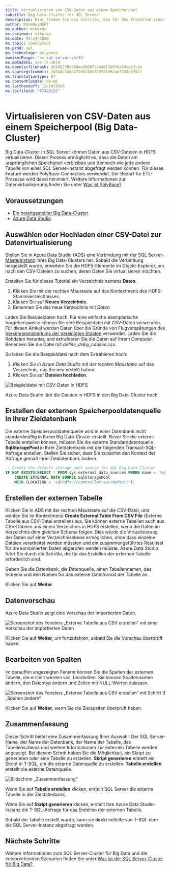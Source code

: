 ```yaml
---
title: Virtualisieren von CSV-Daten aus einem Speicherpool
subtitle: Big Data-Cluster für SQL Server
description: Hier finden Sie die Schritte, die für das Erstellen einer externen Tabelle für die Virtualisierung einer CSV-Datei in einem Big Data-Cluster erforderlich sind.
author: MikeRayMSFT
ms.author: mikeray
ms.reviewer: mikeray
ms.date: 04/24/2020
ms.topic: conceptual
ms.prod: sql
ms.technology: polybase
monikerRange: '>= sql-server-ver15'
ms.metadata: seo-lt-2019
ms.openlocfilehash: a524b238e980ee4b8972a4a8f7b976a34ca17c3e
ms.sourcegitcommit: 1a544cf4dd2720b124c3697d1e62ae7741db757c
ms.translationtype: HT
ms.contentlocale: de-DE
ms.lasthandoff: 12/14/2020
ms.locfileid: "97420122"
---
```

# <a name="virtualize-csv-data-from-storage-pool-big-data-clusters"></a>Virtualisieren von CSV-Daten aus einem Speicherpool (Big Data-Cluster)

Big Data-Cluster in SQL Server können Daten aus CSV-Dateien in HDFS virtualisieren. Dieser Prozess ermöglicht es, dass die Daten am ursprünglichen Speicherort verbleiben und dennoch wie jede andere Tabelle von einer SQL Server-Instanz abgefragt werden können. Für dieses Feature werden PolyBase-Connectors verwendet. Der Bedarf für ETL-Prozesse wird dabei minimiert. Weitere Informationen zur Datenvirtualisierung finden Sie unter [Was ist PolyBase?](../relational-databases/polybase/polybase-guide.md).

## <a name="prerequisites"></a>Voraussetzungen

- [Ein bereitgestellter Big Data-Cluster](deployment-guidance.md)
- [Azure Data Studio](../azure-data-studio/download-azure-data-studio.md)

## <a name="select-or-upload-a-csv-file-for-data-virtualization"></a>Auswählen oder Hochladen einer CSV-Datei zur Datenvirtualisierung 

Stellen Sie in Azure Data Studio (ADS) [eine Verbindung mit der SQL Server-Masterinstanz](connect-to-big-data-cluster.md#master) Ihres Big Data-Clusters her. Sobald die Verbindung hergestellt wurde, erweitern Sie die HDFS-Elemente im Objekt-Explorer, um nach den CSV-Dateien zu suchen, deren Daten Sie virtualisieren möchten. 

Erstellen Sie für dieses Tutorial ein Verzeichnis namens **Daten**.

1. Klicken Sie mit der rechten Maustaste auf das Kontextmenü des HDFS-Stammverzeichnisses.
2. Klicken Sie auf **Neues Verzeichnis**.
3. Benennen Sie das neue Verzeichnis mit *Daten*.

Laden Sie Beispieldaten hoch. Für eine einfache exemplarische Vorgehensweise können Sie eine Beispieldatei mit CSV-Daten verwenden. Für diesen Artikel werden Daten über die Gründe von Flugverspätungen des [Verkehrsministeriums der Vereinigten Staaten](https://www.transtats.bts.gov/OT_Delay/OT_DelayCause1.asp?pn=1) verwendet. Laden Sie die Rohdaten herunter, und extrahieren Sie die Daten auf Ihrem Computer. Benennen Sie die Datei mit *airline_delay_causes.csv*.

So laden Sie die Beispieldatei nach dem Extrahieren hoch:

1. *Klicken Sie in Azure Data Studio mit der rechten Maustaste* auf das Verzeichnis, das Sie neu erstellt haben. 
2. Klicken Sie auf **Dateien hochladen**.

![Beispieldatei mit CSV-Daten in HDFS](media/data-virtualization/100-csv-sample-file-hdfs.png)

Azure Data Studio lädt die Dateien in HDFS in den Big Data-Cluster hoch.

## <a name="create-the-storage-pool-external-data-source-in-your-target-database"></a>Erstellen der externen Speicherpooldatenquelle in Ihrer Zieldatenbank

Die externe Speicherpooldatenquelle wird in einer Datenbank nicht standardmäßig in Ihrem Big Data-Cluster erstellt. Bevor Sie die externe Tabelle erstellen können, müssen Sie die externe Standarddatenquelle **SqlStoragePool** in Ihrer Zieldatenbank mit der folgenden Transact-SQL-Abfrage erstellen. Stellen Sie sicher, dass Sie zunächst den Kontext der Abfrage gemäß Ihrer Zieldatenbank ändern.

```sql
-- Create the default storage pool source for SQL Big Data Cluster
IF NOT EXISTS(SELECT * FROM sys.external_data_sources WHERE name = 'SqlStoragePool')
    CREATE EXTERNAL DATA SOURCE SqlStoragePool
    WITH (LOCATION = 'sqlhdfs://controller-svc/default');
```

## <a name="create-the-external-table"></a>Erstellen der externen Tabelle

Klicken Sie in ADS mit der rechten Maustaste auf die CSV-Datei, und wählen Sie im Kontextmenü **Create External Table From CSV File** (Externe Tabelle aus CSV-Datei erstellen) aus. Sie können externe Tabellen auch aus CSV-Dateien aus einem Verzeichnis in HDFS erstellen, wenn die Daten im Verzeichnis dem gleichen Schema folgen. Dies würde die Virtualisierung der Daten auf einer Verzeichnisebene ermöglichen, ohne dass einzelne Dateien verarbeitet werden müssten und ein zusammengeführtes Resultset für die kombinierten Daten abgerufen werden müsste. Azure Data Studio führt Sie durch die Schritte, die für das Erstellen der externen Tabelle erforderlich sind.

Geben Sie die Datenbank, die Datenquelle, einen Tabellennamen, das Schema und den Namen für das externe Dateiformat der Tabelle an.

Klicken Sie auf **Weiter**.

## <a name="preview-data"></a>Datenvorschau

Azure Data Studio zeigt eine Vorschau der importierten Daten.

![Screenshot des Fensters „Externe Tabelle aus CSV erstellen“ mit einer Vorschau der importierten Daten](media/data-virtualization/130-csv-preview-data.png)

Klicken Sie auf **Weiter**, um fortzufahren, sobald Sie die Vorschau überprüft haben.

## <a name="modify-columns"></a>Bearbeiten von Spalten

Im daraufhin angezeigten Fenster können Sie die Spalten der externen Tabelle, die erstellt werden soll, bearbeiten. Sie können Spaltennamen ändern, den Datentyp ändern und Zeilen mit NULL-Werten zulassen. 

![Screenshot des Fensters „Externe Tabelle aus CSV erstellen“ mit Schritt 3 „Spalten ändern“](media/data-virtualization/140-csv-modify-columns.png)

Klicken Sie auf **Weiter**, wenn Sie die Zielspalten überprüft haben.

## <a name="summary"></a>Zusammenfassung

Dieser Schritt bietet eine Zusammenfassung Ihrer Auswahl. Der SQL Server-Name, der Name der Datenbank, der Name der Tabelle, das Tabellenschema und weitere Informationen zur externen Tabelle werden angezeigt. Bei diesem Schritt haben Sie die Möglichkeit, ein Skript zu generieren oder eine Tabelle zu erstellen. **Skript generieren** erstellt ein Skript in T-SQL, um die externe Datenquelle zu erstellen. **Tabelle erstellen** erstellt die externe Datenquelle.

![Bildschirm „Zusammenfassung“](media/data-virtualization/150-csv-virtualize-data-summary.png)

Wenn Sie auf **Tabelle erstellen** klicken, erstellt SQL Server die externe Tabelle in der Zieldatenbank.

Wenn Sie auf **Skript generieren** klicken, erstellt Ihre Azure Data Studio-Instanz die T-SQL-Abfrage für das Erstellen der externen Tabelle.

Sobald die Tabelle erstellt wurde, kann sie direkt mithilfe von T-SQL über die SQL Server-Instanz abgefragt werden.

## <a name="next-steps"></a>Nächste Schritte

Weitere Informationen zum SQL Server-Cluster für Big Data und die entsprechenden Szenarien finden Sie unter [Was ist der SQL Server-Cluster für Big Data?](big-data-cluster-overview.md).
